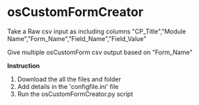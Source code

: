# osCustomFormCreator

Take a Raw csv input as including columns "CP_Title","Module Name","Form_Name","Field_Name","Field_Value"

Give multiple osCustomForm csv output based on "Form_Name"


**Instruction**
1. Download the all the files and folder
2. Add details in the 'configfile.ini' file
3. Run the osCustomFormCreator.py script

